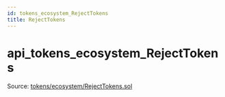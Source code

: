 ```yaml
---
id: tokens_ecosystem_RejectTokens
title: RejectTokens
---
```


# api\_tokens\_ecosystem\_RejectTokens

Source: [tokens/ecosystem/RejectTokens.sol](https://github.com/MyBitFoundation/MyBit-Network.tech//blob/v0.0.0/contracts/tokens/ecosystem/RejectTokens.sol)

